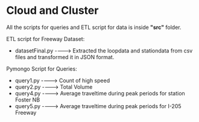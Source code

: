 # Cloud and Cluster
All the scripts for queries and ETL script for data is inside <b>"src"</b> folder.

ETL script for Freeway Dataset:
    <ul><li />datasetFinal.py ----> Extracted the loopdata and stationdata from csv files and transformed it in JSON format.</ul>
    
Pymongo Script for Queries:
    <ul><li />query1.py  ----> Count of high speed
    <li />query2.py  ----> Total Volume
    <li />query4.py  ---->  Average traveltime during peak periods for station Foster NB
    <li />query5.py  ---->  Average traveltime during peak periods for I-205 Freeway 
    </ul>
